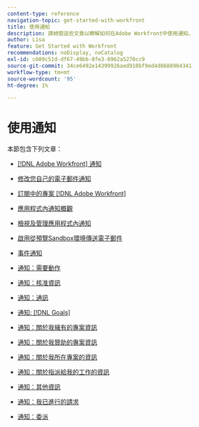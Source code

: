 ```yaml
---
content-type: reference
navigation-topic: get-started-with-workfront
title: 使用通知
description: 請檢閱這些文章以瞭解如何在Adobe Workfront中使用通知。
author: Lisa
feature: Get Started with Workfront
recommendations: noDisplay, noCatalog
exl-id: c609c51d-df67-49bb-8fe3-8962a5270cc9
source-git-commit: 34ce6492e14399926aed910bf9ed4d8688904341
workflow-type: tm+mt
source-wordcount: '95'
ht-degree: 1%

---
```


# 使用通知

本節包含下列文章：

* [[!DNL Adobe Workfront] 通知](../../workfront-basics/using-notifications/wf-notifications.md)
* [修改您自己的電子郵件通知](../../workfront-basics/using-notifications/activate-or-deactivate-your-own-event-notifications.md)
* [訂閱中的專案 [!DNL Adobe Workfront]](../../workfront-basics/using-notifications/subscribe-to-items-in-workfront.md)
* [應用程式內通知概觀](../../workfront-basics/using-notifications/in-app-notifications-overview.md)
* [檢視及管理應用程式內通知](../../workfront-basics/using-notifications/view-and-manage-in-app-notifications.md)
* [啟用從預覽Sandbox環境傳送電子郵件](../../workfront-basics/using-notifications/enable-delivery-emails-from-preview-sandbox-environment.md)
* [事件通知](../../workfront-basics/using-notifications/event-notifications.md)

  <!--
  <li data-mc-conditions="QuicksilverOrClassic.Draft mode"><a href="../../workfront-basics/using-notifications/opt-out-of-email-notifications.md" class="MCXref xref" xrefformat="{para}">Opt out of email notifications</a> </li>
  -->

* [通知：需要動作](../../workfront-basics/using-notifications/notifications-action-needed.md)
* [通知：核准資訊](../../workfront-basics/using-notifications/notifications-approval-information.md)
* [通知：通訊](../../workfront-basics/using-notifications/notifications-communication.md)
* [通知: [!DNL Goals]](../../workfront-basics/using-notifications/notifications-goals.md)
* [通知：關於我擁有的專案資訊](../../workfront-basics/using-notifications/notifications-information-about-projects-i-own.md)
* [通知：關於我贊助的專案資訊](../../workfront-basics/using-notifications/notifications-information-about-projects-i-sponsor.md)
* [通知：關於我所在專案的資訊](../../workfront-basics/using-notifications/notifications-information-about-projects-im-on.md)
* [通知：關於指派給我的工作的資訊](../../workfront-basics/using-notifications/notifications-information-about-work-assigned-to-me.md)
* [通知：其他資訊](../../workfront-basics/using-notifications/notifications-misc-information.md)
* [通知：我已進行的請求](../../workfront-basics/using-notifications/notifications-requests-i-have-made.md)
* [通知：委派](../../workfront-basics/using-notifications/notifications-delegation.md)
